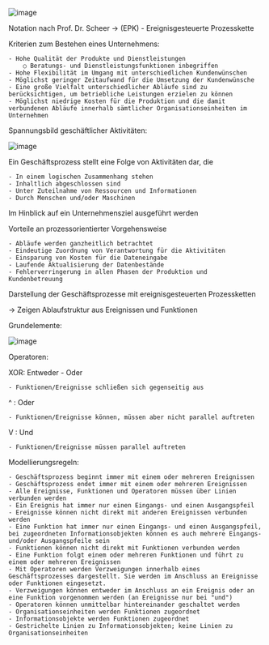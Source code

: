 ![image](https://user-images.githubusercontent.com/104757507/198281048-fd5b695e-09f2-4487-9dbf-8c63f4a7ba16.png)

Notation nach Prof. Dr. Scheer -> (EPK) - Ereignisgesteuerte Prozesskette

Kriterien zum Bestehen eines Unternehmens:

	- Hohe Qualität der Produkte und Dienstleistungen
		○ Beratungs- und Dienstleistungsfunktionen inbegriffen
	- Hohe Flexibilität im Umgang mit unterschiedlichen Kundenwünschen
	- Möglichst geringer Zeitaufwand für die Umsetzung der Kundenwünsche
	- Eine große Vielfalt unterschiedlicher Abläufe sind zu berücksichtigen, um betriebliche Leistungen erzielen zu können
	- Möglichst niedrige Kosten für die Produktion und die damit verbundenen Abläufe innerhalb sämtlicher Organisationseinheiten im Unternehmen

Spannungsbild geschäftlicher Aktivitäten:

![image](https://user-images.githubusercontent.com/104757507/198281206-5b875492-c047-4267-bc05-79d1086a79b6.png)

Ein Geschäftsprozess stellt eine Folge von Aktivitäten dar, die

	- In einem logischen Zusammenhang stehen
	- Inhaltlich abgeschlossen sind
	- Unter Zuteilnahme von Ressourcen und Informationen
	- Durch Menschen und/oder Maschinen
  
Im Hinblick auf ein Unternehmensziel ausgeführt werden

Vorteile an prozessorientierter Vorgehensweise

	- Abläufe werden ganzheitlich betrachtet
	- Eindeutige Zuordnung von Verantwortung für die Aktivitäten
	- Einsparung von Kosten für die Dateneingabe
	- Laufende Aktualisierung der Datenbestände
	- Fehlerverringerung in allen Phasen der Produktion und Kundenbetreuung

Darstellung der Geschäftsprozesse mit ereignisgesteuerten Prozessketten

-> Zeigen Ablaufstruktur aus Ereignissen und Funktionen

Grundelemente:

![image](https://user-images.githubusercontent.com/104757507/198281409-0955eb38-0dfd-4744-a9ea-a3edd0023b8d.png)

Operatoren:

XOR: Entweder - Oder

	- Funktionen/Ereignisse schließen sich gegenseitig aus

^ : Oder

	- Funktionen/Ereignisse können, müssen aber nicht parallel auftreten

V : Und

	- Funktionen/Ereignisse müssen parallel auftreten


Modellierungsregeln:

	- Geschäftsprozess beginnt immer mit einem oder mehreren Ereignissen
	- Geschäftsprozess endet immer mit einem oder mehreren Ereignissen
	- Alle Ereignisse, Funktionen und Operatoren müssen über Linien verbunden werden
	- Ein Ereignis hat immer nur einen Eingangs- und einen Ausgangspfeil
	- Ereignisse können nicht direkt mit anderen Ereignissen verbunden werden
	- Eine Funktion hat immer nur einen Eingangs- und einen Ausgangspfeil, bei zugeordneten Informationsobjekten können es auch mehrere Eingangs- und/oder Ausgangspfeile sein
	- Funktionen können nicht direkt mit Funktionen verbunden werden
	- Eine Funktion folgt einem oder mehreren Funktionen und führt zu einem oder mehreren Ereignissen
	- Mit Operatoren werden Verzweigungen innerhalb eines Geschäftsprozesses dargestellt. Sie werden im Anschluss an Ereignisse oder Funktionen eingesetzt.
	- Verzweigungen können entweder im Anschluss an ein Ereignis oder an eine Funktion vorgenommen werden (an Ereignisse nur bei "und")
	- Operatoren können unmittelbar hintereinander geschaltet werden
	- Organisationseinheiten werden Funktionen zugeordnet
	- Informationsobjekte werden Funktionen zugeordnet
	- Gestrichelte Linien zu Informationsobjekten; keine Linien zu Organisationseinheiten



